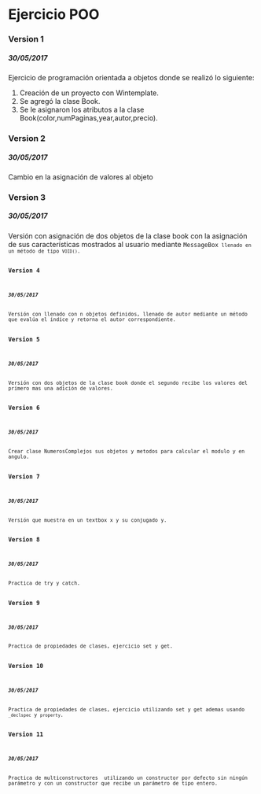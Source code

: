 <h1>Ejercicio POO</h1>
<h3>Version 1</h3>
<h5>30/05/2017</h5>
Ejercicio de programación orientada a objetos donde se realizó lo siguiente:

1. Creación de un proyecto con Wintemplate.
2. Se agregó la clase Book.
3. Se le asignaron los atributos a la clase Book(color,numPaginas,year,autor,precio).

<h3>Version 2</h3>
<h5>30/05/2017</h5>
Cambio en la asignación de valores al objeto

<h3>Version 3</h3>
<h5>30/05/2017</h5>
Versión con asignación de dos objetos de la clase book con la asignación de sus características mostrados al usuario mediante <code>MessageBox<code> llenado en un método de tipo <code>VOID()</code>.

<h3>Version 4</h3>
<h5>30/05/2017</h5>
Versión con llenado con n objetos definidos, llenado de autor mediante un método que evalúa el indice y retorna el autor correspondiente.

<h3>Version 5</h3>
<h5>30/05/2017</h5>
Versión con dos objetos de la clase book donde el segundo recibe los valores del primero mas una adición de valores.

<h3>Version 6</h3>
<h5>30/05/2017</h5>
Crear clase NumerosComplejos sus objetos y metodos para calcular el modulo y en angulo.

<h3>Version 7</h3>
<h5>30/05/2017</h5>
Versión que muestra en un textbox x y su conjugado y.

<h3>Version 8</h3>
<h5>30/05/2017</h5>
Practica de try y catch.

<h3>Version 9</h3>
<h5>30/05/2017</h5>
Practica de propiedades de clases, ejercicio set y get.

<h3>Version 10</h3>
<h5>30/05/2017</h5>
Practica de propiedades de clases, ejercicio utilizando set y get ademas usando <code>_declspec</code> y <code>property</code>.

<h3>Version 11</h3>
<h5>30/05/2017</h5>
Practica de multiconstructores  utilizando un constructor por defecto sin ningún parámetro y con un constructor que recibe un parámetro de tipo entero.
